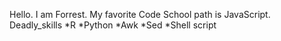 Hello.
I am Forrest.
My favorite Code School path is JavaScript.
Deadly_skills
  *R
  *Python
  *Awk
  *Sed
  *Shell script
